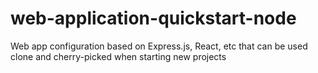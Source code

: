 # web-application-quickstart-node
Web app configuration based on Express.js, React, etc that can be used clone and cherry-picked when starting new projects
